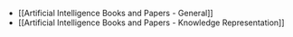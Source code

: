 - [[Artificial Intelligence Books and Papers - General]]
- [[Artificial Intelligence Books and Papers - Knowledge Representation]]